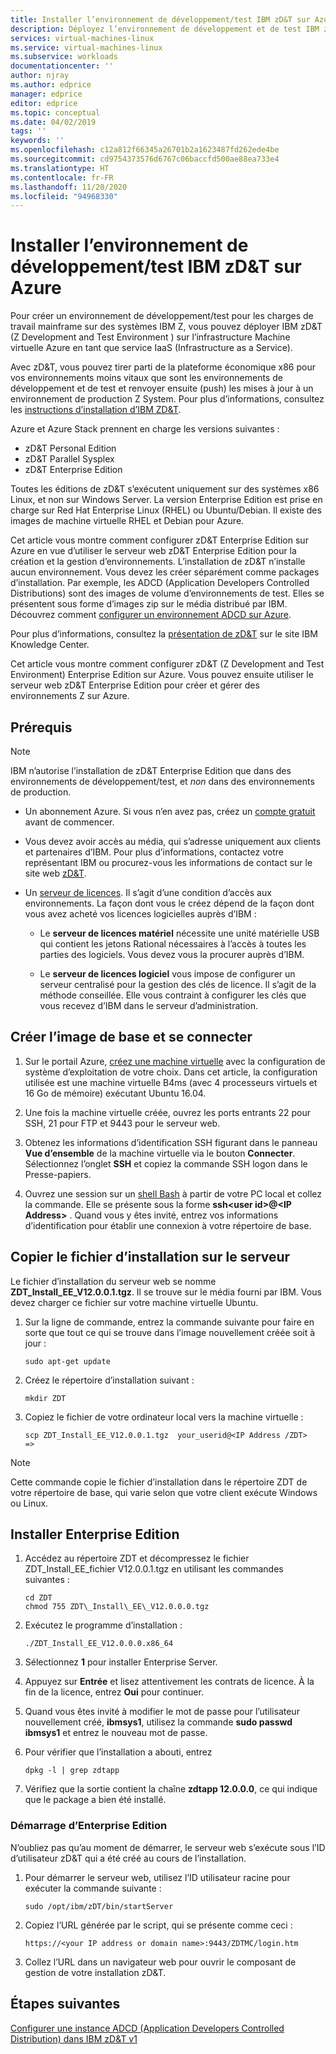 ```yaml
---
title: Installer l’environnement de développement/test IBM zD&T sur Azure | Microsoft Docs
description: Déployez l’environnement de développement et de test IBM zD&T sur l’infrastructure Machine virtuelle Azure en tant que service IaaS (Infrastructure as a Service).
services: virtual-machines-linux
ms.service: virtual-machines-linux
ms.subservice: workloads
documentationcenter: ''
author: njray
ms.author: edprice
manager: edprice
editor: edprice
ms.topic: conceptual
ms.date: 04/02/2019
tags: ''
keywords: ''
ms.openlocfilehash: c12a812f66345a26701b2a1623487fd262ede4be
ms.sourcegitcommit: cd9754373576d6767c06baccfd500ae88ea733e4
ms.translationtype: HT
ms.contentlocale: fr-FR
ms.lasthandoff: 11/20/2020
ms.locfileid: "94968330"
---
```

# <a name="install-ibm-zdt-devtest-environment-on-azure"></a>Installer l’environnement de développement/test IBM zD&T sur Azure

Pour créer un environnement de développement/test pour les charges de travail mainframe sur des systèmes IBM Z, vous pouvez déployer IBM zD&T (Z Development and Test Environment ) sur l’infrastructure Machine virtuelle Azure en tant que service IaaS (Infrastructure as a Service).

Avec zD&T, vous pouvez tirer parti de la plateforme économique x86 pour vos environnements moins vitaux que sont les environnements de développement et de test et renvoyer ensuite (push) les mises à jour à un environnement de production Z System. Pour plus d’informations, consultez les [instructions d’installation d’IBM ZD&T](https://www-01.ibm.com/support/docview.wss?uid=swg24044565#INSTALL).

Azure et Azure Stack prennent en charge les versions suivantes :

- zD&T Personal Edition
- zD&T Parallel Sysplex
- zD&T Enterprise Edition

Toutes les éditions de zD&T s’exécutent uniquement sur des systèmes x86 Linux, et non sur Windows Server. La version Enterprise Edition est prise en charge sur Red Hat Enterprise Linux (RHEL) ou Ubuntu/Debian. Il existe des images de machine virtuelle RHEL et Debian pour Azure.

Cet article vous montre comment configurer zD&T Enterprise Edition sur Azure en vue d’utiliser le serveur web zD&T Enterprise Edition pour la création et la gestion d’environnements. L’installation de zD&T n’installe aucun environnement. Vous devez les créer séparément comme packages d’installation. Par exemple, les ADCD (Application Developers Controlled Distributions) sont des images de volume d’environnements de test. Elles se présentent sous forme d’images zip sur le média distribué par IBM. Découvrez comment [configurer un environnement ADCD sur Azure](demo.md).

Pour plus d’informations, consultez la [présentation de zD&T](https://www.ibm.com/support/knowledgecenter/en/SSTQBD_12.0.0/com.ibm.zdt.overview.gs.doc/topics/c_product_overview.html) sur le site IBM Knowledge Center.

Cet article vous montre comment configurer zD&T (Z Development and Test Environment) Enterprise Edition sur Azure. Vous pouvez ensuite utiliser le serveur web zD&T Enterprise Edition pour créer et gérer des environnements Z sur Azure.

## <a name="prerequisites"></a>Prérequis

> [!NOTE]
> IBM n’autorise l’installation de zD&T Enterprise Edition que dans des environnements de développement/test, et *non* dans des environnements de production.

- Un abonnement Azure. Si vous n’en avez pas, créez un [compte gratuit](https://azure.microsoft.com/free/?WT.mc_id=A261C142F) avant de commencer.

- Vous devez avoir accès au média, qui s’adresse uniquement aux clients et partenaires d’IBM. Pour plus d’informations, contactez votre représentant IBM ou procurez-vous les informations de contact sur le site web [zD&T](https://www.ibm.com/us-en/marketplace/z-systems-development-test-environment).

- Un [serveur de licences](https://www.ibm.com/support/knowledgecenter/en/SSTQBD_12.0.0/com.ibm.zsys.rdt.tools.user.guide.doc/topics/zdt_ee.html). Il s’agit d’une condition d’accès aux environnements. La façon dont vous le créez dépend de la façon dont vous avez acheté vos licences logicielles auprès d’IBM :

     - Le **serveur de licences matériel** nécessite une unité matérielle USB qui contient les jetons Rational nécessaires à l’accès à toutes les parties des logiciels. Vous devez vous la procurer auprès d’IBM.

     - Le **serveur de licences logiciel** vous impose de configurer un serveur centralisé pour la gestion des clés de licence. Il s’agit de la méthode conseillée. Elle vous contraint à configurer les clés que vous recevez d’IBM dans le serveur d’administration.

## <a name="create-the-base-image-and-connect"></a>Créer l’image de base et se connecter

1. Sur le portail Azure, [créez une machine virtuelle](../../../linux/quick-create-portal.md) avec la configuration de système d’exploitation de votre choix. Dans cet article, la configuration utilisée est une machine virtuelle B4ms (avec 4 processeurs virtuels et 16 Go de mémoire) exécutant Ubuntu 16.04.

2. Une fois la machine virtuelle créée, ouvrez les ports entrants 22 pour SSH, 21 pour FTP et 9443 pour le serveur web.

3. Obtenez les informations d’identification SSH figurant dans le panneau **Vue d’ensemble** de la machine virtuelle via le bouton **Connecter**. Sélectionnez l’onglet **SSH** et copiez la commande SSH logon dans le Presse-papiers.

4. Ouvrez une session sur un [shell Bash](../../../../cloud-shell/quickstart.md) à partir de votre PC local et collez la commande. Elle se présente sous la forme **ssh\<user id\>\@\<IP Address\>** . Quand vous y êtes invité, entrez vos informations d’identification pour établir une connexion à votre répertoire de base.

## <a name="copy-the-installation-file-to-the-server"></a>Copier le fichier d’installation sur le serveur

Le fichier d’installation du serveur web se nomme **ZDT\_Install\_EE\_V12.0.0.1.tgz**. Il se trouve sur le média fourni par IBM. Vous devez charger ce fichier sur votre machine virtuelle Ubuntu.

1. Sur la ligne de commande, entrez la commande suivante pour faire en sorte que tout ce qui se trouve dans l’image nouvellement créée soit à jour :

    ```
    sudo apt-get update
    ```

2. Créez le répertoire d’installation suivant :

    ```
    mkdir ZDT
    ```

3. Copiez le fichier de votre ordinateur local vers la machine virtuelle :

    ```
    scp ZDT_Install_EE_V12.0.0.1.tgz  your_userid@<IP Address /ZDT>   =>
    ```
    
> [!NOTE]
> Cette commande copie le fichier d’installation dans le répertoire ZDT de votre répertoire de base, qui varie selon que votre client exécute Windows ou Linux.

## <a name="install-the-enterprise-edition"></a>Installer Enterprise Edition

1. Accédez au répertoire ZDT et décompressez le fichier ZDT\_Install\_EE\_fichier V12.0.0.1.tgz en utilisant les commandes suivantes :

    ```
    cd ZDT
    chmod 755 ZDT\_Install\_EE\_V12.0.0.0.tgz
    ```

2. Exécutez le programme d’installation :

    ```
    ./ZDT_Install_EE_V12.0.0.0.x86_64
    ```

3. Sélectionnez **1** pour installer Enterprise Server.

4. Appuyez sur **Entrée** et lisez attentivement les contrats de licence. À la fin de la licence, entrez **Oui** pour continuer.

5. Quand vous êtes invité à modifier le mot de passe pour l’utilisateur nouvellement créé, **ibmsys1**, utilisez la commande **sudo passwd ibmsys1** et entrez le nouveau mot de passe.

6. Pour vérifier que l’installation a abouti, entrez

    ```
    dpkg -l | grep zdtapp
    ```

7. Vérifiez que la sortie contient la chaîne **zdtapp 12.0.0.0**, ce qui indique que le package a bien été installé.

### <a name="starting-enterprise-edition"></a>Démarrage d’Enterprise Edition

N’oubliez pas qu’au moment de démarrer, le serveur web s’exécute sous l’ID d’utilisateur zD&T qui a été créé au cours de l’installation.

1. Pour démarrer le serveur web, utilisez l’ID utilisateur racine pour exécuter la commande suivante :

    ```
    sudo /opt/ibm/zDT/bin/startServer
    ```

2. Copiez l’URL générée par le script, qui se présente comme ceci :

    ```
    https://<your IP address or domain name>:9443/ZDTMC/login.htm
    ```

3. Collez l’URL dans un navigateur web pour ouvrir le composant de gestion de votre installation zD&T.

## <a name="next-steps"></a>Étapes suivantes

[Configurer une instance ADCD (Application Developers Controlled Distribution) dans IBM zD&T v1](./demo.md)
